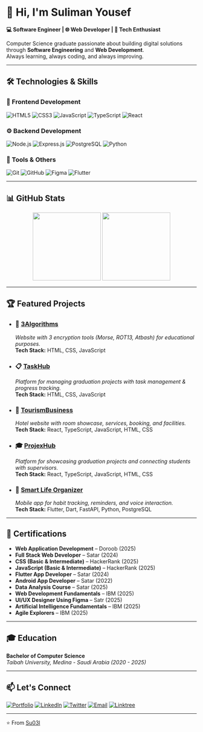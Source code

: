 # 👋 Hi, I'm Suliman Yousef

**💻 Software Engineer | 🌐 Web Developer | 🚀 Tech Enthusiast**

Computer Science graduate passionate about building digital solutions through **Software Engineering** and **Web Development**.  
Always learning, always coding, and always improving.

---

## 🛠️ Technologies & Skills

### 🎨 Frontend Development
![HTML5](https://img.shields.io/badge/-HTML5-E34F26?style=for-the-badge&logo=html5&logoColor=white)
![CSS3](https://img.shields.io/badge/-CSS3-1572B6?style=for-the-badge&logo=css3&logoColor=white)
![JavaScript](https://img.shields.io/badge/-JavaScript-F7DF1E?style=for-the-badge&logo=javascript&logoColor=black)
![TypeScript](https://img.shields.io/badge/-TypeScript-007ACC?style=for-the-badge&logo=typescript&logoColor=white)
![React](https://img.shields.io/badge/-React-20232A?style=for-the-badge&logo=react&logoColor=61DAFB)

### ⚙️ Backend Development
![Node.js](https://img.shields.io/badge/-Node.js-339933?style=for-the-badge&logo=nodedotjs&logoColor=white)
![Express.js](https://img.shields.io/badge/-Express.js-000000?style=for-the-badge&logo=express&logoColor=white)
![PostgreSQL](https://img.shields.io/badge/-PostgreSQL-316192?style=for-the-badge&logo=postgresql&logoColor=white)
![Python](https://img.shields.io/badge/-Python-3776AB?style=for-the-badge&logo=python&logoColor=white)

### 🔧 Tools & Others
![Git](https://img.shields.io/badge/-Git-F05032?style=for-the-badge&logo=git&logoColor=white)
![GitHub](https://img.shields.io/badge/-GitHub-181717?style=for-the-badge&logo=github&logoColor=white)
![Figma](https://img.shields.io/badge/-Figma-F24E1E?style=for-the-badge&logo=figma&logoColor=white)
![Flutter](https://img.shields.io/badge/-Flutter-02569B?style=for-the-badge&logo=flutter&logoColor=white)

---

## 📊 GitHub Stats

<p align="center">
  <img src="https://github-readme-stats.vercel.app/api?username=Su03l&show_icons=true&theme=radical" height="180" />
  <img src="https://github-readme-stats.vercel.app/api/top-langs/?username=Su03l&layout=compact&theme=radical" height="180" />
</p>

---

## 🏆 Featured Projects

- ### 🔐 [3Algorithms](https://su03l.github.io/MorseRot13Atbash/)  
  *Website with 3 encryption tools (Morse, ROT13, Atbash) for educational purposes.*  
  **Tech Stack:** HTML, CSS, JavaScript  

- ### 📋 [TaskHub](https://su03l.github.io/TaskHub/)  
  *Platform for managing graduation projects with task management & progress tracking.*  
  **Tech Stack:** HTML, CSS, JavaScript  

- ### 🏨 [TourismBusiness](https://rightarm.vercel.app/)  
  *Hotel website with room showcase, services, booking, and facilities.*  
  **Tech Stack:** React, TypeScript, JavaScript, HTML, CSS  

- ### 🎓 [ProjexHub](https://su03l.github.io/ProjexHubFinal/)  
  *Platform for showcasing graduation projects and connecting students with supervisors.*  
  **Tech Stack:** React, TypeScript, JavaScript, HTML, CSS  

- ### 📱 [Smart Life Organizer](https://github.com/Su03l/smartLiveOrganizer)  
  *Mobile app for habit tracking, reminders, and voice interaction.*  
  **Tech Stack:** Flutter, Dart, FastAPI, Python, PostgreSQL  

---

## 📜 Certifications

- **Web Application Development** – Doroob (2025)  
- **Full Stack Web Developer** – Satar (2024)  
- **CSS (Basic & Intermediate)** – HackerRank (2025)  
- **JavaScript (Basic & Intermediate)** – HackerRank (2025)  
- **Flutter App Developer** – Satar (2024)  
- **Android App Developer** – Satar (2022)  
- **Data Analysis Course** – Satar (2025)  
- **Web Development Fundamentals** – IBM (2025)  
- **UI/UX Designer Using Figma** – Satr (2025)  
- **Artificial Intelligence Fundamentals** – IBM (2025)  
- **Agile Explorers** – IBM (2025)  

---

## 🎓 Education

**Bachelor of Computer Science**  
*Taibah University, Medina - Saudi Arabia (2020 - 2025)*

---

## 📫 Let's Connect

[![Portfolio](https://img.shields.io/badge/Portfolio-000000?style=for-the-badge&logo=About.me&logoColor=white)](https://suliamanyousef.vercel.app/)
[![LinkedIn](https://img.shields.io/badge/-LinkedIn-0077B5?style=for-the-badge&logo=linkedin&logoColor=white)](https://www.linkedin.com/in/suliaman-yousef-36265a320)
[![Twitter](https://img.shields.io/badge/-Twitter-1DA1F2?style=for-the-badge&logo=twitter&logoColor=white)](https://twitter.com/Su05l)
[![Email](https://img.shields.io/badge/-Email-D14836?style=for-the-badge&logo=gmail&logoColor=white)](mailto:sulimany662@gmail.com)
[![Linktree](https://img.shields.io/badge/-Linktree-39E09B?style=for-the-badge&logo=linktree&logoColor=white)](https://suliman-yousef-link-tree.vercel.app/)

---

⭐️ From [Su03l](https://github.com/Su03l)

